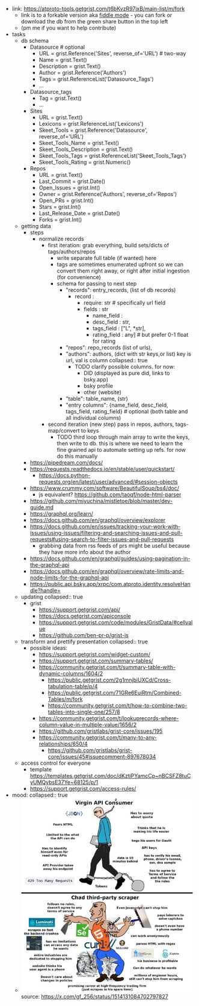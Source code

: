 - link: https://atproto-tools.getgrist.com/t6bKvzR97jxB/main-list/m/fork
	- link is to a forkable version aka [fiddle mode](https://support.getgrist.com/glossary/#fiddle-mode) - you can fork or download the db from the green share button in the top left
	- (pm me if you want to help contribute)
- tasks
	- db schema
		- Datasource # optional
			- URL = grist.Reference('Sites', reverse_of='URL') # two-way
			- Name = grist.Text()
			- Description = grist.Text()
			- Author = grist.Reference('Authors')
			- Tags = grist.ReferenceList('Datasource_Tags')
			- ...
		- Datasource_tags
			- Tag = grist.Text()
			- ...
		- Sites
			- URL = grist.Text()
			- Lexicons = grist.ReferenceList('Lexicons')
			- Skeet_Tools = grist.Reference('Datasource', reverse_of='URL')
			- Skeet_Tools_Name = grist.Text()
			- Skeet_Tools_Description = grist.Text()
			- Skeet_Tools_Tags = grist.ReferenceList('Skeet_Tools_Tags')
			- Skeet_Tools_Rating = grist.Numeric()
		- Repos
			- URL = grist.Text()
			- Last_Commit = grist.Date()
			- Open_Issues = grist.Int()
			- Owner = grist.Reference('Authors', reverse_of='Repos')
			- Open_PRs = grist.Int()
			- Stars = grist.Int()
			- Last_Release_Date = grist.Date()
			- Forks = grist.Int()
	- getting data
		- steps
			- normalize records
				- first iteration: grab everything, build sets/dicts of tags/authors/repos
					- write separate full table (if wanted) here
					- tags are sometimes enumerated upfront so we can convert them right away, or right after initial ingestion (for convenience)
					- schema for passing to next step
						- "records": entry_records, (list of db records)
							- record :
								- require: str # specifically url field
								- fields : str
									- name_field :
									- desc_field : str,
									- tags_field : ["L", *str],
									- rating_field : any] # but prefer 0-1 float for rating
						- "repos": repo_records (list of urls),
						- "authors": authors, (dict with str keys,or list) key is url, val is column
						  collapsed:: true
							- TODO clarify possible columns. for now:
								- DID (displayed as pure did, links to bsky.app)
								- bsky profile
								- other (website)
						- "table": table_name, (str)
						- "entry columns": {name_field, desc_field, tags_field, rating_field} # optional (both table and all individual columns)
				- second iteration (new step) pass in repos, authors, tags- map/convert to keys
					- TODO third loop through main array to write the keys, then write to db. this is where we need to learn the fine grained api to automate setting up refs. for now do this manually
		- https://pipedream.com/docs/
		- https://requests.readthedocs.io/en/stable/user/quickstart/
			- https://docs.python-requests.org/en/latest/user/advanced/#session-objects
		- https://www.crummy.com/software/BeautifulSoup/bs4/doc/
			- js equivalent? https://github.com/taoqf/node-html-parser
		- https://github.com/miyuchina/mistletoe/blob/master/dev-guide.md
		- https://graphql.org/learn/
		- https://docs.github.com/en/graphql/overview/explorer
		- https://docs.github.com/en/issues/tracking-your-work-with-issues/using-issues/filtering-and-searching-issues-and-pull-requests#using-search-to-filter-issues-and-pull-requests
			- grabbing data from rss feeds of prs might be useful because they have more info about the author
		- https://docs.github.com/en/graphql/guides/using-pagination-in-the-graphql-api
		- https://docs.github.com/en/graphql/overview/rate-limits-and-node-limits-for-the-graphql-api
		- https://public.api.bsky.app/xrpc/com.atproto.identity.resolveHandle?handle=
	- updating
	  collapsed:: true
		- grist
			- https://support.getgrist.com/api/
			- https://docs.getgrist.com/apiconsole
			- https://support.getgrist.com/code/modules/GristData/#cellvalue
			- https://github.com/ben-pr-p/grist-js
	- transform and prettify presentation
	  collapsed:: true
		- possible ideas:
			- https://support.getgrist.com/widget-custom/
			- https://support.getgrist.com/summary-tables/
			- https://community.getgrist.com/t/summary-table-with-dynamic-columns/1604/2
				- https://public.getgrist.com/2g1mnjbiUXCd/Cross-tabulation-table/p/4
				- https://public.getgrist.com/71GRe6EuiRtm/Combined-Tables/m/fork
				- https://community.getgrist.com/t/how-to-combine-two-tables-into-single-one/257/8
			- https://community.getgrist.com/t/lookuprecords-where-column-value-in-multiple-value/1656/2
			- https://github.com/gristlabs/grist-core/issues/195
			- https://community.getgrist.com/t/many-to-any-relationships/650/4
				- https://github.com/gristlabs/grist-core/issues/45#issuecomment-897678034
	- access control for everyone
		- template https://templates.getgrist.com/doc/dKztiPYamcCp~nBCSFZ8tuCyUMQybsE37Ye~68125/p/1
		- https://support.getgrist.com/access-rules/
- mood:
  collapsed:: true
	- ![image.png](../assets/image_1735320252579_0.png) 
	  source: https://x.com/gf_256/status/1514131084702797827